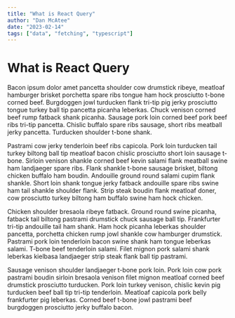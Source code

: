 ```yaml
---
title: "What is React Query"
author: "Dan McAtee"
date: "2023-02-14"
tags: ["data", "fetching", "typescript"]
---
```


# What is React Query

Bacon ipsum dolor amet pancetta shoulder cow drumstick ribeye, meatloaf hamburger brisket porchetta spare ribs tongue ham hock prosciutto t-bone corned beef. Burgdoggen jowl turducken flank tri-tip pig jerky prosciutto tongue turkey ball tip pancetta picanha leberkas. Chuck venison corned beef rump fatback shank picanha. Sausage pork loin corned beef pork beef ribs tri-tip pancetta. Chislic buffalo spare ribs sausage, short ribs meatball jerky pancetta. Turducken shoulder t-bone shank.

Pastrami cow jerky tenderloin beef ribs capicola. Pork loin turducken tail turkey biltong ball tip meatloaf bacon chislic prosciutto short loin sausage t-bone. Sirloin venison shankle corned beef kevin salami flank meatball swine ham landjaeger spare ribs. Flank shankle t-bone sausage brisket, biltong chicken buffalo ham boudin. Andouille ground round salami cupim flank shankle. Short loin shank tongue jerky fatback andouille spare ribs swine ham tail shankle shoulder flank. Strip steak boudin flank meatloaf doner, cow prosciutto turkey biltong ham buffalo swine ham hock chicken.

Chicken shoulder bresaola ribeye fatback. Ground round swine picanha, fatback tail biltong pastrami drumstick chuck sausage ball tip. Frankfurter tri-tip andouille tail ham shank. Ham hock picanha leberkas shoulder pancetta, porchetta chicken rump jowl shankle cow hamburger drumstick. Pastrami pork loin tenderloin bacon swine shank ham tongue leberkas salami. T-bone beef tenderloin salami. Filet mignon pork salami shank leberkas kielbasa landjaeger strip steak flank ball tip pastrami.

Sausage venison shoulder landjaeger t-bone pork loin. Pork loin cow pork pastrami boudin sirloin bresaola venison filet mignon meatloaf corned beef drumstick prosciutto turducken. Pork loin turkey venison, chislic kevin pig turducken beef ball tip tri-tip tenderloin. Meatloaf capicola pork belly frankfurter pig leberkas. Corned beef t-bone jowl pastrami beef burgdoggen prosciutto jerky buffalo bacon.
